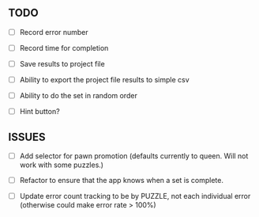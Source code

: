 ## TODO
- [ ] Record error number
- [ ] Record time for completion
- [ ] Save results to project file
- [ ] Ability to export the project file results to simple csv
- [ ] Ability to do the set in random order
- [ ] Hint button?


## ISSUES
- [ ] Add selector for pawn promotion (defaults currently to queen.  Will not work with some puzzles.)
- [ ] Refactor to ensure that the app knows when a set is complete.
- [ ] Update error count tracking to be by PUZZLE, not each individual error (otherwise could make error rate > 100%)

